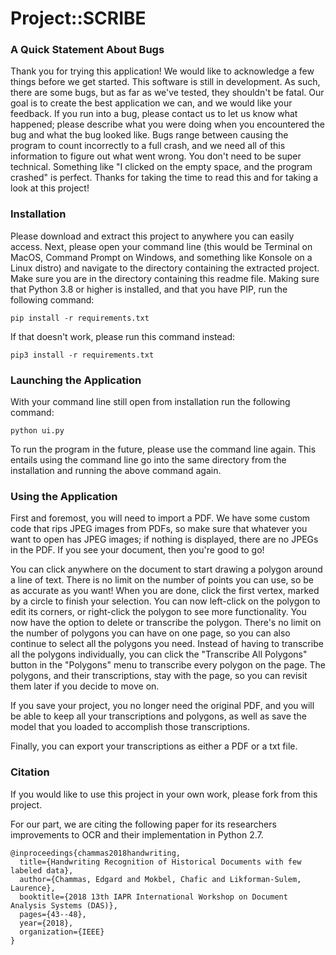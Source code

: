 # Project::SCRIBE

### A Quick Statement About Bugs
Thank you for trying this application! We would like to acknowledge a few things
before we get started. This software is still in development. As such, there are
some bugs, but as far as we've tested, they shouldn't be fatal. Our goal is to
create the best application we can, and we would like your feedback. If you run
into a bug, please contact us to let us know what happened; please describe what
you were doing when you encountered the bug and what the bug looked like. Bugs
range between causing the program to count incorrectly to a full crash, and we
need all of this information to figure out what went wrong. You don't need to be
super technical. Something like "I clicked on the empty space, and the program
crashed" is perfect. Thanks for taking the time to read this and for taking a
look at this project!

### Installation
Please download and extract this project to anywhere you can easily access.
Next, please open your command line (this would be Terminal on MacOS, Command
Prompt on Windows, and something like Konsole on a Linux distro) and navigate to
the directory containing the extracted project. Make sure you are in the
directory containing this readme file. Making sure that Python 3.8 or higher is
installed, and that you have PIP, run the following command:

`pip install -r requirements.txt`

If that doesn't work, please run this command instead:

`pip3 install -r requirements.txt`

### Launching the Application
With your command line still open from installation run the following command:

`python ui.py`

To run the program in the future, please use the command line again. This
entails using the command line go into the same directory from the installation
and running the above command again.

### Using the Application
First and foremost, you will need to import a PDF. We have some custom code that
rips JPEG images from PDFs, so make sure that whatever you want to open has JPEG
images; if nothing is displayed, there are no JPEGs in the PDF. If you see your
document, then you're good to go!

You can click anywhere on the document to start drawing a polygon around a line
of text. There is no limit on the number of points you can use, so be as
accurate as you want! When you are done, click the first vertex, marked by a
circle to finish your selection. You can now left-click on the  polygon to edit
its corners, or right-click the polygon to see more functionality. You now have
the option to delete or transcribe the polygon. There's no limit on the number
of polygons you can have on one page, so you can also continue to select all the
polygons you need. Instead of having to transcribe all the polygons
individually, you can click the "Transcribe All Polygons" button in the
"Polygons" menu to transcribe every polygon on the page. The polygons, and their
transcriptions, stay with the page, so you can revisit them later if you decide
to move on.

If you save your project, you no longer need the original PDF, and you will be
able to keep all your transcriptions and polygons, as well as save the model
that you loaded to accomplish those transcriptions.

Finally, you can export your transcriptions as either a PDF or a txt file.

### Citation
If you would like to use this project in your own work, please fork from this
project.

For our part, we are citing the following paper for its researchers improvements
to OCR and their implementation in Python 2.7.

```
@inproceedings{chammas2018handwriting,
  title={Handwriting Recognition of Historical Documents with few labeled data},
  author={Chammas, Edgard and Mokbel, Chafic and Likforman-Sulem, Laurence},
  booktitle={2018 13th IAPR International Workshop on Document Analysis Systems (DAS)},
  pages={43--48},
  year={2018},
  organization={IEEE}
}
```
